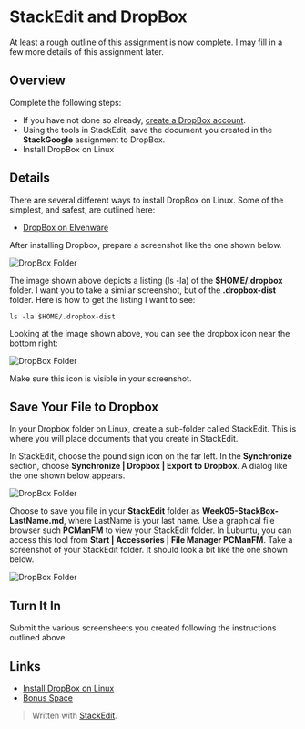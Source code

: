 
StackEdit and DropBox
=====================

At least a rough outline of this assignment is now complete. I may fill in a few more details of this assignment later.

Overview
--------

Complete the following steps:

- If you have not done so already, [create a DropBox account](https://db.tt/6ZfOwOQg).
- Using the tools in StackEdit, save the document you created in the **StackGoogle** assignment to DropBox.
- Install DropBox on Linux

Details
-------

There are several different ways to install DropBox on Linux. Some of the simplest, and safest, are outlined here:

- [DropBox on Elvenware](http://www.elvenware.com/charlie/development/cloud/DropBox.html#install)

After installing Dropbox, prepare a screenshot like the one shown below.

![DropBox Folder](https://s3.amazonaws.com/s3bucket01.elvenware.com/dev-images/cloud/DropBoxLinux01.png)

The image shown above depicts a listing (ls -la) of the **$HOME/.dropbox** folder. I want you to take a similar screenshot, but of the **.dropbox-dist** folder. Here is how to get the listing I want to see:

    ls -la $HOME/.dropbox-dist

Looking at the image shown above, you can see the dropbox icon near the bottom right:

![DropBox Folder](https://s3.amazonaws.com/s3bucket01.elvenware.com/dev-images/cloud/DropBoxLinux02.png)

Make sure this icon is visible in your screenshot.

Save Your File to Dropbox
--------------------------

In your Dropbox folder on Linux, create a sub-folder called StackEdit. This is where you will place documents that you create in StackEdit.

In StackEdit, choose the pound sign icon on the far left. In the **Synchronize** section, choose **Synchronize | Dropbox | Export to Dropbox**. A dialog like the one shown below appears.

![DropBox Folder](https://s3.amazonaws.com/s3bucket01.elvenware.com/dev-images/cloud/DropBoxLinux03.png)

Choose to save you file in your **StackEdit** folder as
**Week05-StackBox-LastName.md**, where LastName is your last name.
Use a graphical file browser such **PCManFM** to view your StackEdit
folder. In Lubuntu, you can access this tool from **Start | Accessories |
File Manager PCManFM**. Take a screenshot of your StackEdit folder.
It should look a bit like the one shown below.

![DropBox Folder](https://s3.amazonaws.com/s3bucket01.elvenware.com/dev-images/cloud/DropBoxLinux04.png)

Turn It In
----------

Submit the various screensheets you created following the instructions outlined above.

Links
-----

- [Install DropBox on Linux](http://www.elvenware.com/charlie/development/cloud/DropBox.html)
- [Bonus Space](https://www.dropbox.com/account/bonus)


> Written with [StackEdit](https://stackedit.io/).
